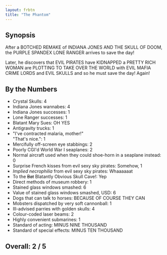 ```yaml
---
layout: frbtn
title: "The Phantom"
---
```


## Synopsis

After a BOTCHED REMAKE of INDIANA JONES AND THE SKULL OF DOOM, the PURPLE SPANDEX LONE RANGER arrives to save the day!

Later, he discovers that EVIL PIRATES have KIDNAPPED a PRETTY RICH WOMAN are PLOTTING TO TAKE OVER THE WORLD with EVIL MAFIA CRIME LORDS and EVIL SKULLS and so he must save the day! Again!

## By the Numbers

* Crystal Skulls: 4
* Indiana Jones wannabes: 4
* Indiana Jones successes: 1
* Lone Ranger successes: 1
* Blatant Mary Sues: OH YES
* Antigravity trucks: 1
* "I've contracted malaria, mother!"<br/>"That's nice.": 1
* Mercifully off-screen eye stabbings: 2
* Poorly CGI'd World War I seaplanes: 2
* Normal aircraft used when they could shoe-horn in a seaplane instead: 0
* Surprise French kisses from evil sexy sky pirates: Somehow, 1
* *Implied necrophilia* from evil sexy sky pirates: Whaaaaaat
* To the <strike>Bat</strike> Blatantly Obvious Skull Cave!: Yep
* Direct methods of museum robbery: 1
* Stained glass windows smashed: 6
* Value of stained glass windows smashed, USD: 6
* Dogs that can talk to horses: BECAUSE OF COURSE THEY CAN
* Mobsters dispatched by very soft cannonball: 1
* Ill-advised parries with golden skulls: 4
* Colour-coded laser beams: 2
* Highly convenient submarines: 1
* Standard of acting: MINUS NINE THOUSAND
* Standard of special effects: MINUS TEN THOUSAND

## Overall: 2 / 5
